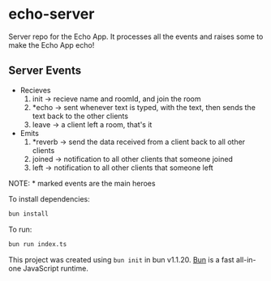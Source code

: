 # echo-server

Server repo for the Echo App. It processes all the events and raises some to make the Echo App echo!

## Server Events

- Recieves
  1. init -> recieve name and roomId, and join the room
  2. \*echo -> sent whenever text is typed, with the text, then sends the text back to the other clients
  3. leave -> a client left a room, that's it
- Emits
  1. \*reverb -> send the data received from a client back to all other clients
  2. joined -> notification to all other clients that someone joined
  3. left -> notification to all other clients that someone left

NOTE: \* marked events are the main heroes

To install dependencies:

```bash
bun install
```

To run:

```bash
bun run index.ts
```

This project was created using `bun init` in bun v1.1.20. [Bun](https://bun.sh) is a fast all-in-one JavaScript runtime.
